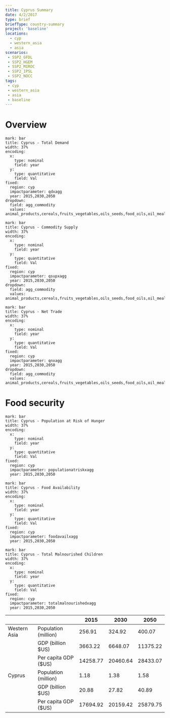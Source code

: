 ```yaml
---
title: Cyprus Summary
date: 4/2/2017
type: brief
briefType: country-summary
project: 'baseline'
locations:
  - cyp
  - western_asia
  - asia
scenarios:
 - SSP2_GFDL
 - SSP2_HGEM
 - SSP2_MIROC
 - SSP2_IPSL
 - SSP2_NOCC
tags:
 - cyp
 - western_asia
 - asia
 - baseline
---
```

# Overview 

```chart
mark: bar
title: Cyprus - Total Demand
width: 37%
encoding:
  x:
    type: nominal
    field: year
  y:
    type: quantitative
    field: Val
fixed:
  region: cyp
  impactparameter: qdxagg
  year: 2015,2030,2050
dropdown:
  field: agg_commodity
  values: animal_products,cereals,fruits_vegetables,oils_seeds,food_oils,oil_meals,other,pulses,roots_tubers,sugar
```

```chart
mark: bar
title: Cyprus - Commodity Supply
width: 37%
encoding:
  x:
    type: nominal
    field: year
  y:
    type: quantitative
    field: Val
fixed:
  region: cyp
  impactparameter: qsupxagg
  year: 2015,2030,2050
dropdown:
  field: agg_commodity
  values: animal_products,cereals,fruits_vegetables,oils_seeds,food_oils,oil_meals,other,pulses,roots_tubers,sugar
```

```chart
mark: bar
title: Cyprus - Net Trade
width: 37%
encoding:
  x:
    type: nominal
    field: year
  y:
    type: quantitative
    field: Val
fixed:
  region: cyp
  impactparameter: qnxagg
  year: 2015,2030,2050
dropdown:
  field: agg_commodity
  values: animal_products,cereals,fruits_vegetables,oils_seeds,food_oils,oil_meals,other,pulses,roots_tubers,sugar
```

# Food security

```chart
mark: bar
title: Cyprus - Population at Risk of Hunger
width: 37%
encoding:
  x:
    type: nominal
    field: year
  y:
    type: quantitative
    field: Val
fixed:
  region: cyp
  impactparameter: populationatriskxagg
  year: 2015,2030,2050
```

```chart
mark: bar
title: Cyprus - Food Availability
width: 37%
encoding:
  x:
    type: nominal
    field: year
  y:
    type: quantitative
    field: Val
fixed:
  region: cyp
  impactparameter: foodavailxagg
  year: 2015,2030,2050
```

```chart
mark: bar
title: Cyprus - Total Malnourished Children
width: 37%
encoding:
  x:
    type: nominal
    field: year
  y:
    type: quantitative
    field: Val
fixed:
  region: cyp
  impactparameter: totalmalnourishedxagg
  year: 2015,2030,2050
```

|   |   | 2015 | 2030 | 2050 |
|---|---|---|---|---|
| Western Asia | Population (million) | 256.91 | 324.92 | 400.07 |
|  | GDP (billion $US) | 3663.22 | 6648.07 | 11375.22 |
|  | Per capita GDP ($US) | 14258.77 | 20460.64 | 28433.07 |
| Cyprus | Population (million) | 1.18 | 1.38 | 1.58 |
|  | GDP (billion $US) | 20.88 | 27.82 | 40.89 |
|  | Per capita GDP ($US) | 17694.92| 20159.42| 25879.75|